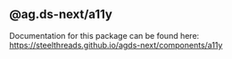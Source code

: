 ## @ag.ds-next/a11y

Documentation for this package can be found here: https://steelthreads.github.io/agds-next/components/a11y
